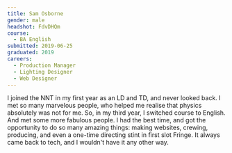 ```yaml
---
title: Sam Osborne
gender: male
headshot: FdvDHQm
course:
  - BA English
submitted: 2019-06-25
graduated: 2019 
careers:
  - Production Manager
  - Lighting Designer
  - Web Designer 
---
```


I joined the NNT in my first year as an LD and TD, and never looked back. I met so many marvelous people, who helped me realise that physics absolutely was not for me. So, in my third year, I switched course to English. And met some more fabulous people. I had the best time, and got the opportunity to do so many amazing things: making websites, crewing, producing, and even a one-time directing stint in first slot Fringe. It always came back to tech, and I wouldn't have it any other way.
